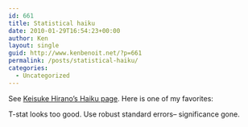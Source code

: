 ```yaml
---
id: 661
title: Statistical haiku
date: 2010-01-29T16:54:23+00:00
author: Ken
layout: single
guid: http://www.kenbenoit.net/?p=661
permalink: /posts/statistical-haiku/
categories:
  - Uncategorized
---
```

See [Keisuke Hirano&#8217;s Haiku page](http://www.u.arizona.edu/~hirano/haiku.html). Here is one of my favorites:


  T-stat looks too good.
 Use robust standard errors&#8211;
 significance gone.



